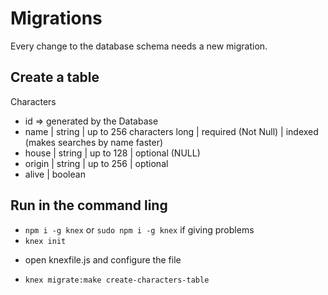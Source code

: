 # Migrations

Every change to the database schema needs a new migration.

## Create a table
 Characters

 - id => generated by the Database
 - name | string | up to 256 characters long | required (Not Null) | indexed (makes searches by name faster)
 - house | string | up to 128 | optional (NULL)
 - origin | string | up to 256 | optional
 - alive | boolean

 ## Run in the command ling
 * `npm i -g knex` or `sudo npm i -g knex` if giving problems
 * `knex init`
 - open knexfile.js and configure the file
 * `knex migrate:make create-characters-table`


